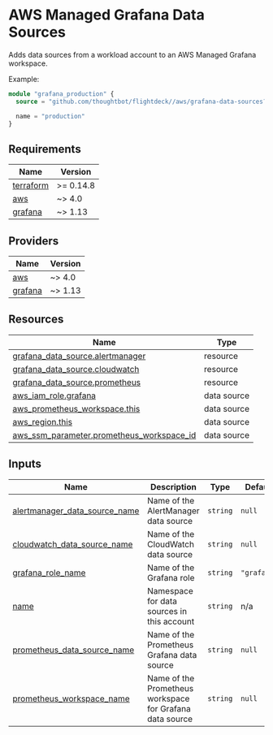 # AWS Managed Grafana Data Sources

Adds data sources from a workload account to an AWS Managed Grafana workspace.

Example:

```terraform
module "grafana_production" {
  source = "github.com/thoughtbot/flightdeck//aws/grafana-data-sources?ref=VERSION"

  name = "production"
}
```

<!-- BEGIN_TF_DOCS -->
## Requirements

| Name | Version |
|------|---------|
| <a name="requirement_terraform"></a> [terraform](#requirement\_terraform) | >= 0.14.8 |
| <a name="requirement_aws"></a> [aws](#requirement\_aws) | ~> 4.0 |
| <a name="requirement_grafana"></a> [grafana](#requirement\_grafana) | ~> 1.13 |

## Providers

| Name | Version |
|------|---------|
| <a name="provider_aws"></a> [aws](#provider\_aws) | ~> 4.0 |
| <a name="provider_grafana"></a> [grafana](#provider\_grafana) | ~> 1.13 |

## Resources

| Name | Type |
|------|------|
| [grafana_data_source.alertmanager](https://registry.terraform.io/providers/grafana/grafana/latest/docs/resources/data_source) | resource |
| [grafana_data_source.cloudwatch](https://registry.terraform.io/providers/grafana/grafana/latest/docs/resources/data_source) | resource |
| [grafana_data_source.prometheus](https://registry.terraform.io/providers/grafana/grafana/latest/docs/resources/data_source) | resource |
| [aws_iam_role.grafana](https://registry.terraform.io/providers/hashicorp/aws/latest/docs/data-sources/iam_role) | data source |
| [aws_prometheus_workspace.this](https://registry.terraform.io/providers/hashicorp/aws/latest/docs/data-sources/prometheus_workspace) | data source |
| [aws_region.this](https://registry.terraform.io/providers/hashicorp/aws/latest/docs/data-sources/region) | data source |
| [aws_ssm_parameter.prometheus_workspace_id](https://registry.terraform.io/providers/hashicorp/aws/latest/docs/data-sources/ssm_parameter) | data source |

## Inputs

| Name | Description | Type | Default | Required |
|------|-------------|------|---------|:--------:|
| <a name="input_alertmanager_data_source_name"></a> [alertmanager\_data\_source\_name](#input\_alertmanager\_data\_source\_name) | Name of the AlertManager data source | `string` | `null` | no |
| <a name="input_cloudwatch_data_source_name"></a> [cloudwatch\_data\_source\_name](#input\_cloudwatch\_data\_source\_name) | Name of the CloudWatch data source | `string` | `null` | no |
| <a name="input_grafana_role_name"></a> [grafana\_role\_name](#input\_grafana\_role\_name) | Name of the Grafana role | `string` | `"grafana"` | no |
| <a name="input_name"></a> [name](#input\_name) | Namespace for data sources in this account | `string` | n/a | yes |
| <a name="input_prometheus_data_source_name"></a> [prometheus\_data\_source\_name](#input\_prometheus\_data\_source\_name) | Name of the Prometheus Grafana data source | `string` | `null` | no |
| <a name="input_prometheus_workspace_name"></a> [prometheus\_workspace\_name](#input\_prometheus\_workspace\_name) | Name of the Prometheus workspace for Grafana data source | `string` | `null` | no |
<!-- END_TF_DOCS -->
